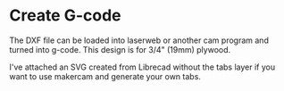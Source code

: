 # Create G-code

The DXF file can be loaded into laserweb or another cam program and turned into g-code. This design is for 3/4" (19mm) plywood.

I've attached an SVG created from Librecad without the tabs layer if you want to use makercam and generate your own tabs.

